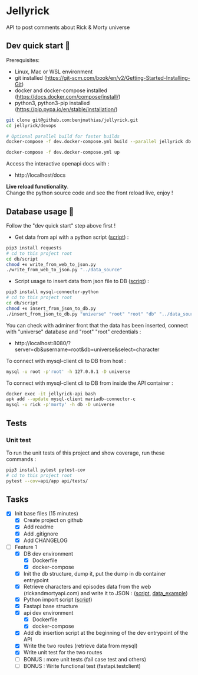 # Jellyrick

API to post comments about Rick & Morty universe

## Dev quick start 🚀

Prerequisites:

- Linux, Mac or WSL environment
- git installed (https://git-scm.com/book/en/v2/Getting-Started-Installing-Git)
- docker and docker-compose installed (https://docs.docker.com/compose/install/)
- python3, python3-pip installed (https://pip.pypa.io/en/stable/installation/)

```bash
git clone git@github.com:benjmathias/jellyrick.git
cd jellyrick/devops

# Optional parallel build for faster builds
docker-compose -f dev.docker-compose.yml build --parallel jellyrick db

docker-compose -f dev.docker-compose.yml up
```

Access the interactive openapi docs with : 
- http://localhost/docs

**Live reload functionality**.  
Change the python source code and see the front reload live, enjoy !

## Database usage 📙

Follow the "dev quick start" step above first !

- Get data from api with a python script ([script](./db/script/write_from_web_to_json.py)) :

```bash
pip3 install requests
# cd to this project root
cd db/script
chmod +x write_from_web_to_json.py
./write_from_web_to_json.py "../data_source"
```

- Script usage to insert data from json file to DB ([script](./db/script/insert_from_json_to_db.py)) :

```bash
pip3 install mysql-connector-python
# cd to this project root
cd db/script
chmod +x insert_from_json_to_db.py
./insert_from_json_to_db.py "universe" "root" "root" "db" "../data_source"
```

You can check with adminer front that the data has been inserted, connect with "universe" database and "root" "root"
credentials :

- http://localhost:8080/?server=db&username=root&db=universe&select=character

To connect with mysql-client cli to DB from host :

```bash
mysql -u root -p'root' -h 127.0.0.1 -D universe
```

To connect with mysql-client cli to DB from inside the API container :

```bash
docker exec -it jellyrick-api bash
apk add --update mysql-client mariadb-connector-c
mysql -u rick -p'morty' -h db -D universe
```

## Tests

### Unit test

To run the unit tests of this project and show coverage, run these commands :
```bash
pip3 install pytest pytest-cov
# cd to this project root
pytest --cov=api/app api/tests/
```

## Tasks

- [x]  Init base files (15 minutes)
    - [x]  Create project on github
    - [x]  Add readme
    - [x]  Add .gitignore
    - [x]  Add CHANGELOG
- [ ]  Feature 1
    - [x]  DB dev environment
        - [x]  Dockerfile
        - [x]  docker-compose
    - [x]  Init the db structure, dump it, put the dump in db container entrypoint
    - [x]  Retrieve characters and episodes data from the web (rickandmortyapi.com) and write it to
      JSON : ([script](./db/script/write_from_web_to_json.py), [data_example](./db/data_source/rick_data_episode.json))
    - [x]  Python import script ([script](./db/script/insert_from_json_to_db.py))
    - [x]  Fastapi base structure
    - [x]  api dev environment
        - [x]  Dockerfile
        - [x]  docker-compose
    - [x]  Add db insertion script at the beginning of the dev entrypoint of the API
    - [x]  Write the two routes (retrieve data from mysql)
    - [x]  Write unit test for the two routes
    - [ ]  BONUS : more unit tests (fail case test and others)
    - [ ]  BONUS : Write functional test (fastapi.testclient)